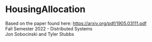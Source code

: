 # HousingAllocation  
Based on the paper found here: https://arxiv.org/pdf/1905.03111.pdf  
Fall Semester 2022 - Distributed Systems  
Jon Sobocinski and Tyler Stubbs  
